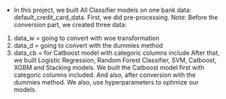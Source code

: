 - In this project, we built All Classifier models on one bank data: default_credit_card_data. First, we did pre-processing. 
Note: Before the conversion part, we created three data:
1) data_w = going to convert with woe transformation
2) data_d = going to convert with the dummies method
3) data_cb = for Catboost model with categoric columns include
After that, we built Logistic Regression, Random Forest Classifier, SVM, Catboost, XGBM and Stacking models. We built the Catboost model first with categoric columns included. And also, after conversion with the dummies method. We also, use hyperparameters to optimize our models. 
